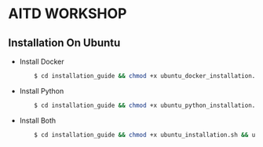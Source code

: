 # AITD WORKSHOP

## Installation On Ubuntu

- Install Docker
    ```bash
        $ cd installation_guide && chmod +x ubuntu_docker_installation.sh && ubuntu_docker_installation.sh
    ```
- Install Python
    ```bash
        $ cd installation_guide && chmod +x ubuntu_python_installation.sh && ubuntu_python_installation.sh
    ```

- Install Both
    ```bash
        $ cd installation_guide && chmod +x ubuntu_installation.sh && ubuntu_installation.sh
    ```
